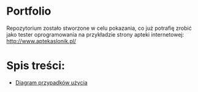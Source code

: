 ﻿# Portfolio
Repozytorium zostało stworzone w celu pokazania, co już potrafię zrobić jako tester oprogramowania na przykładzie strony apteki internetowej: http://www.aptekaslonik.pl/

# Spis treści:
* [Diagram przypadków użycia](#AptekaSlonik-use-case-diagram)

